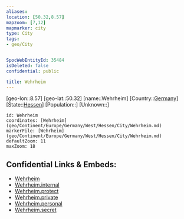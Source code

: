 ```yaml
---
aliases: 
location: [50.32,8.57]
mapzoom: [7,12] 
mapmarker: city 
type: City
tags:
- geo/City


SpocWebEntityId: 35484
isDeleted: false
confidential: public

title: Wehrheim
---
```

[geo-lon::8.57]
[geo-lat::50.32]
[name::Wehrheim]
[Country::[Germany](geo/Continent/Europe/Germany.md)]
[State::[Hessen](geo/Continent/Europe/Germany/West/Hessen.md)]
[Population::]
[Unknown::]


```leaflet
id: Wehrheim
coordinates: [Wehrheim](geo/Continent/Europe/Germany/West/Hessen/City/Wehrheim.md)
markerFile: [Wehrheim](geo/Continent/Europe/Germany/West/Hessen/City/Wehrheim.md)
defaultZoom: 11 
maxZoom: 18
```


## Confidential Links & Embeds: 
- [Wehrheim](../../../../../../../../_public/geo/Continent/Europe/Germany/West/Hessen/City/Wehrheim.md) 
- [Wehrheim.internal](../../../../../../../../_internal/geo/Continent/Europe/Germany/West/Hessen/City/Wehrheim.internal.md) 
- [Wehrheim.protect](../../../../../../../../_protect/geo/Continent/Europe/Germany/West/Hessen/City/Wehrheim.protect.md) 
- [Wehrheim.private](../../../../../../../../_private/geo/Continent/Europe/Germany/West/Hessen/City/Wehrheim.private.md) 
- [Wehrheim.personal](../../../../../../../../_personal/geo/Continent/Europe/Germany/West/Hessen/City/Wehrheim.personal.md) 
- [Wehrheim.secret](../../../../../../../../_secret/geo/Continent/Europe/Germany/West/Hessen/City/Wehrheim.secret.md) 
